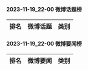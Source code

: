 #### 2023-11-19_22-00  微博话题榜

| 排名 | 微博话题 | 类别 |
| --- | --- | --- |
#### 2023-11-19_22-00  微博要闻榜

| 排名 | 微博要闻 | 类别 |
| --- | --- | --- |
